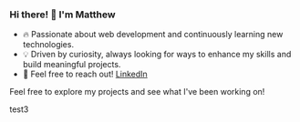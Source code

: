 ### Hi there! 👋 I'm Matthew

- 🔥 Passionate about web development and continuously learning new technologies.
- 💡 Driven by curiosity, always looking for ways to enhance my skills and build meaningful projects.
- 🤝 Feel free to reach out! [LinkedIn](https://www.linkedin.com/in/matthew-neufeld-6027bb1b1/?originalSubdomain=ca)

Feel free to explore my projects and see what I've been working on!

test3
